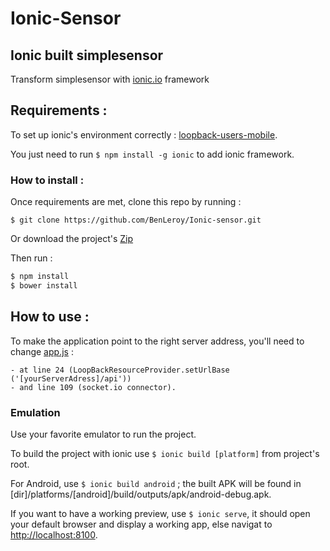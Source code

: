 # Ionic-Sensor


## Ionic built simplesensor

Transform simplesensor with [ionic.io](http://ionicframework.com/) framework


## Requirements :

To set up ionic's environment correctly : [loopback-users-mobile](https://github.com/BenLeroy/loopback-users-mobile).

You just need to run `$ npm install -g ionic` to add ionic framework.


###  How to install :

Once requirements are met, clone this repo by running :

`$ git clone https://github.com/BenLeroy/Ionic-sensor.git`

Or download the project's [Zip](https://github.com/BenLeroy/Ionic-sensor/archive/master.zip)

Then run :

```bash
$ npm install
$ bower install
```

## How to use :

To make the application point to the right server address, you'll need to change [app.js](https://github.com/BenLeroy/Ionic-sensor/blob/master/www/js/app.js) :

	- at line 24 (LoopBackResourceProvider.setUrlBase ('[yourServerAdress]/api'))
	- and line 109 (socket.io connector).


### Emulation

Use your favorite emulator to run the project.

To build the project with ionic use `$ ionic build [platform]` from project's root.

For Android, use `$ ionic build android` ; the built APK will be found in [dir]/platforms/[android]/build/outputs/apk/android-debug.apk.

If you want to have a working preview, use `$ ionic serve`, it should open your default browser and display a working app, else navigat to [http://localhost:8100](http://localhost:8100).

